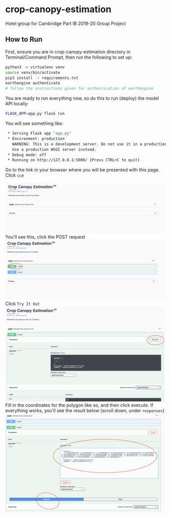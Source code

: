 # crop-canopy-estimation
Hotel group for Cambridge Part IB 2019-20 Group Project

## How to Run

First, ensure you are in crop-canopy-estimation directory in Terminal/Command Prompt, then run the following to set up:

```bash
python3 -m virtualenv venv
source venv/bin/activate
pip3 install -r requirements.txt
earthengine authenticate
# follow the instructions given for authentication of earthengine
```

You are ready to run everything now, so do this to run (deploy) the model API locally:

```bash
FLASK_APP=app.py flask run
```
You will see something like:

```bash
 * Serving Flask app "app.py"
 * Environment: production
   WARNING: This is a development server. Do not use it in a production deployment.
   Use a production WSGI server instead.
 * Debug mode: off
 * Running on http://127.0.0.1:5000/ (Press CTRL+C to quit)
```

Go to the link in your browser where you will be presented with this page. Click `cce`

![](md_images/api1.png)
You'll see this, click the POST request
![](md_images/api2.png)
Click `Try It Out`
![](md_images/api3.png)
Fill in the coordinates for the polygon like so, and then click execute. If everything works, you'll see the result below (scroll down, under `responses`)
![](md_images/api4.png)
